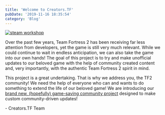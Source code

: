 ```yaml
---
title: 'Welcome to Creators.TF'
pubDate: '2019-11-16 18:35:54'
category: 'Blog'
---
```


<a class="no-anim-underline" href="/landing/promo"><img src="/images/tf_pages/promo/separator_workshop_content.png" alt="steam workshop"></a>
<p>Over the past few years, Team Fortress 2 has been receiving far less attention from developers, yet the game is still very much relevant. While we could continue to wait in endless anticipation, we can also take the game into our own hands! The goal of this project is to try and make unofficial updates to our beloved game with the help of community created content and, very importantly, with the authentic Team Fortress 2 spirit in mind.</p>
<p>This project is a great undertaking. That is why we address you, the TF2 community! We need the help of everyone who can and wants to do something to extend the life of our beloved game! We are introducing our <a href="/landing/promo">brand new, (hopefully) game-saving community project</a> designed to make custom community-driven updates!</p>

<p>- Creators.TF Team</p>
